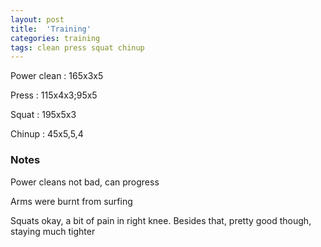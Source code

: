 ```yaml
---
layout: post
title:  'Training'
categories: training
tags: clean press squat chinup
---
```


Power clean :   165x3x5

Press   :   115x4x3;95x5

Squat   :   195x5x3

Chinup  :   45x5,5,4

### Notes

Power cleans not bad, can progress

Arms were burnt from surfing

Squats okay, a bit of pain in right knee. Besides that, pretty good though, staying much tighter
